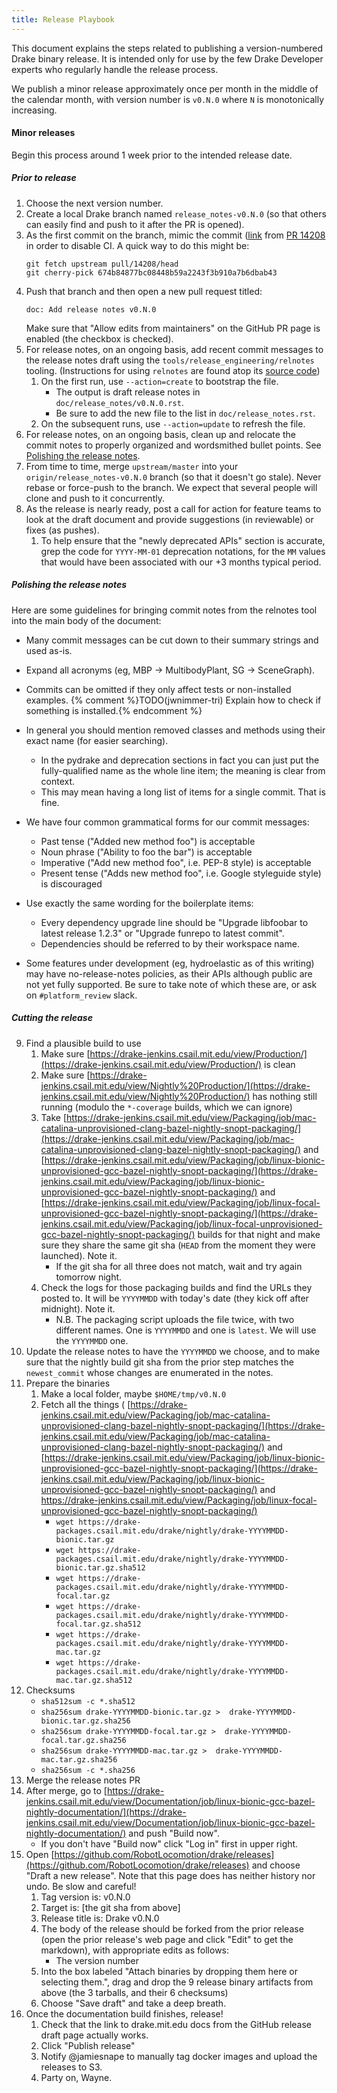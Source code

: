 ```yaml
---
title: Release Playbook
---
```


This document explains the steps related to publishing a version-numbered Drake
binary release.  It is intended only for use by the few Drake Developer experts
who regularly handle the release process.

We publish a minor release approximately once per month in the middle of the
calendar month, with version number is ``v0.N.0`` where ``N`` is monotonically
increasing.

#### Minor releases

Begin this process around 1 week prior to the intended release date.

##### Prior to release

1. Choose the next version number.
2. Create a local Drake branch named ``release_notes-v0.N.0`` (so that others
   can easily find and push to it after the PR is opened).
3. As the first commit on the branch, mimic the commit
   ([link](https://github.com/RobotLocomotion/drake/pull/14208/commits/674b84877bc08448b59a2243f3b910a7b6dbab43>)
   from [PR 14208](https://github.com/RobotLocomotion/drake/pull/14208)
   in order to disable CI.  A quick way to do this might be:
   ```
   git fetch upstream pull/14208/head
   git cherry-pick 674b84877bc08448b59a2243f3b910a7b6dbab43
   ```
4. Push that branch and then open a new pull request titled:
   ```
   doc: Add release notes v0.N.0
   ```
   Make sure that "Allow edits from maintainers" on the GitHub PR page is
   enabled (the checkbox is checked).
5. For release notes, on an ongoing basis, add recent commit messages to the
   release notes draft using the ``tools/release_engineering/relnotes`` tooling.
   (Instructions for using ``relnotes`` are found atop its [source code](https://github.com/RobotLocomotion/drake/blob/master/tools/release_engineering/relnotes.py>))
    1. On the first run, use ``--action=create`` to bootstrap the file.
       * The output is draft release notes in ``doc/release_notes/v0.N.0.rst``.
       * Be sure to add the new file to the list in ``doc/release_notes.rst``.
    2. On the subsequent runs, use ``--action=update`` to refresh the file.
6. For release notes, on an ongoing basis, clean up and relocate the commit
   notes to properly organized and wordsmithed bullet points. See [Polishing
   the release notes](#polishing-the-release-notes).
7. From time to time, merge ``upstream/master`` into your
   ``origin/release_notes-v0.N.0`` branch (so that it doesn't go stale).
   Never rebase or force-push to the branch.  We expect that several people
   will clone and push to it concurrently.
8. As the release is nearly ready, post a call for action for feature teams to
   look at the draft document and provide suggestions (in reviewable) or fixes
   (as pushes).
    1. To help ensure that the "newly deprecated APIs" section is accurate, grep
       the code for ``YYYY-MM-01`` deprecation notations, for the ``MM`` values
       that would have been associated with our +3 months typical period.

##### Polishing the release notes

Here are some guidelines for bringing commit notes from the relnotes tool into
the main body of the document:

* Many commit messages can be cut down to their summary strings and used as-is.
* Expand all acronyms (eg, MBP -> MultibodyPlant, SG -> SceneGraph).
* Commits can be omitted if they only affect tests or non-installed examples. {% comment %}TODO(jwnimmer-tri) Explain how to check if something is installed.{% endcomment %}
* In general you should mention removed classes and methods using their exact
  name (for easier searching).
   * In the pydrake and deprecation sections in fact you can just put the
    fully-qualified name as the whole line item; the meaning is clear from
    context.
  * This may mean having a long list of items for a single commit.  That is
    fine.

* We have four common grammatical forms for our commit messages:
  * Past tense ("Added new method foo") is acceptable
  * Noun phrase ("Ability to foo the bar") is acceptable
  * Imperative ("Add new method foo", i.e. PEP-8 style) is acceptable
  * Present tense ("Adds new method foo", i.e. Google styleguide style) is
    discouraged

* Use exactly the same wording for the boilerplate items:
  * Every dependency upgrade line should be "Upgrade libfoobar to latest
    release 1.2.3" or "Upgrade funrepo to latest commit".
  * Dependencies should be referred to by their workspace name.

* Some features under development (eg, hydroelastic as of this writing) may
  have no-release-notes policies, as their APIs although public are not yet
  fully supported.  Be sure to take note of which these are, or ask on
  `#platform_review` slack.

##### Cutting the release

9. Find a plausible build to use
   1. Make sure [https://drake-jenkins.csail.mit.edu/view/Production/](https://drake-jenkins.csail.mit.edu/view/Production/) is clean
   2. Make sure [https://drake-jenkins.csail.mit.edu/view/Nightly%20Production/](https://drake-jenkins.csail.mit.edu/view/Nightly%20Production/)
      has nothing still running (modulo the ``*-coverage`` builds, which we can
      ignore)
   3. Take
      [https://drake-jenkins.csail.mit.edu/view/Packaging/job/mac-catalina-unprovisioned-clang-bazel-nightly-snopt-packaging/](https://drake-jenkins.csail.mit.edu/view/Packaging/job/mac-catalina-unprovisioned-clang-bazel-nightly-snopt-packaging/)
      and
      [https://drake-jenkins.csail.mit.edu/view/Packaging/job/linux-bionic-unprovisioned-gcc-bazel-nightly-snopt-packaging/](https://drake-jenkins.csail.mit.edu/view/Packaging/job/linux-bionic-unprovisioned-gcc-bazel-nightly-snopt-packaging/)
      and
      [https://drake-jenkins.csail.mit.edu/view/Packaging/job/linux-focal-unprovisioned-gcc-bazel-nightly-snopt-packaging/](https://drake-jenkins.csail.mit.edu/view/Packaging/job/linux-focal-unprovisioned-gcc-bazel-nightly-snopt-packaging/)
      builds for that night and make sure they share the same git sha (``HEAD``
      from the moment they were launched).  Note it.
         * If the git sha for all three does not match, wait and try again
           tomorrow night.
   4. Check the logs for those packaging builds and find the URLs they posted
      to.  It will be ``YYYYMMDD`` with today's date (they kick off after
      midnight).  Note it.
        * N.B. The packaging script uploads the file twice, with two different
          names.  One is ``YYYYMMDD`` and one is ``latest``.  We will use the
          ``YYYYMMDD`` one.
10. Update the release notes to have the ``YYYYMMDD`` we choose, and to make
    sure that the nightly build git sha from the prior step matches the
    ``newest_commit`` whose changes are enumerated in the notes.
11. Prepare the binaries
    1. Make a local folder, maybe ``$HOME/tmp/v0.N.0``
    2. Fetch all the things (
       [https://drake-jenkins.csail.mit.edu/view/Packaging/job/mac-catalina-unprovisioned-clang-bazel-nightly-snopt-packaging/](https://drake-jenkins.csail.mit.edu/view/Packaging/job/mac-catalina-unprovisioned-clang-bazel-nightly-snopt-packaging/)
       and
       [https://drake-jenkins.csail.mit.edu/view/Packaging/job/linux-bionic-unprovisioned-gcc-bazel-nightly-snopt-packaging/](https://drake-jenkins.csail.mit.edu/view/Packaging/job/linux-bionic-unprovisioned-gcc-bazel-nightly-snopt-packaging/)
       and
       [https://drake-jenkins.csail.mit.edu/view/Packaging/job/linux-focal-unprovisioned-gcc-bazel-nightly-snopt-packaging/)](https://drake-jenkins.csail.mit.edu/view/Packaging/job/linux-focal-unprovisioned-gcc-bazel-nightly-snopt-packaging/)
       * ``wget https://drake-packages.csail.mit.edu/drake/nightly/drake-YYYYMMDD-bionic.tar.gz``
       * ``wget https://drake-packages.csail.mit.edu/drake/nightly/drake-YYYYMMDD-bionic.tar.gz.sha512``
       * ``wget https://drake-packages.csail.mit.edu/drake/nightly/drake-YYYYMMDD-focal.tar.gz``
       * ``wget https://drake-packages.csail.mit.edu/drake/nightly/drake-YYYYMMDD-focal.tar.gz.sha512``
       * ``wget https://drake-packages.csail.mit.edu/drake/nightly/drake-YYYYMMDD-mac.tar.gz``
       * ``wget https://drake-packages.csail.mit.edu/drake/nightly/drake-YYYYMMDD-mac.tar.gz.sha512``
   3. Checksums
       * ``sha512sum -c *.sha512``
       * ``sha256sum drake-YYYYMMDD-bionic.tar.gz >  drake-YYYYMMDD-bionic.tar.gz.sha256``
       * ``sha256sum drake-YYYYMMDD-focal.tar.gz >  drake-YYYYMMDD-focal.tar.gz.sha256``
       * ``sha256sum drake-YYYYMMDD-mac.tar.gz >  drake-YYYYMMDD-mac.tar.gz.sha256``
       * ``sha256sum -c *.sha256``
12. Merge the release notes PR
   1. After merge, go to [https://drake-jenkins.csail.mit.edu/view/Documentation/job/linux-bionic-gcc-bazel-nightly-documentation/](https://drake-jenkins.csail.mit.edu/view/Documentation/job/linux-bionic-gcc-bazel-nightly-documentation/) and push "Build now".
      * If you don't have "Build now" click "Log in" first in upper right.
13. Open [https://github.com/RobotLocomotion/drake/releases](https://github.com/RobotLocomotion/drake/releases) and choose "Draft a
    new release".  Note that this page does has neither history nor undo.  Be
    slow and careful!
    1. Tag version is: v0.N.0
    2. Target is: [the git sha from above]
    3. Release title is: Drake v0.N.0
    4. The body of the release should be forked from the prior release (open the
       prior release's web page and click "Edit" to get the markdown), with
       appropriate edits as follows:
       * The version number
    5. Into the box labeled "Attach binaries by dropping them here or selecting
       them.", drag and drop the 9 release binary artifacts from above (the 3
       tarballs, and their 6 checksums)
    6. Choose "Save draft" and take a deep breath.
14. Once the documentation build finishes, release!
    1. Check that the link to drake.mit.edu docs from the GitHub release draft
       page actually works.
    2. Click "Publish release"
    3. Notify @jamiesnape to manually tag docker images and upload the releases
       to S3.
    4. Party on, Wayne.
